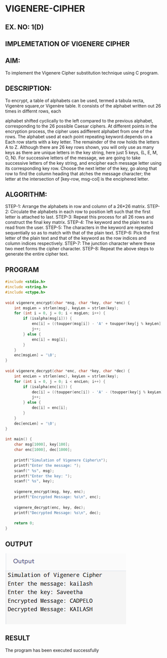 # VIGENERE-CIPHER
## EX. NO: 1(D)
 

## IMPLEMETATION OF VIGENERE CIPHER
 

## AIM:

To implement the Vigenere Cipher substitution technique using C program.

## DESCRIPTION:

To encrypt, a table of alphabets can be used, termed a tabula recta, Vigenère square,or Vigenère table. It consists of the alphabet written out 26 times in differnt rows, each
 
alphabet shifted cyclically to the left compared to the previous alphabet, corresponding to the 26 possible Caesar ciphers. At different points in the encryption process, the cipher uses adifferent alphabet from one of the rows. The alphabet used at each point repeating keyword.depends on a Each row starts with a key letter. The remainder of the row holds the letters A to Z. Although there are 26 key rows shown, you will only use as many keys as there are unique letters in the key string, here just 5 keys, {L, E, M, O, N}. For successive letters of the message, we are going to take successive letters of the key string, and encipher each message letter using its corresponding key row. Choose the next letter of the key, go along that row to find the column heading that	atches the message character; the letter at the intersection of
[key-row, msg-col] is the enciphered letter.


## ALGORITHM:

STEP-1: Arrange the alphabets in row and column of a 26*26 matrix.
STEP-2: Circulate the alphabets in each row to position left such that the first letter is attached to last.
STEP-3: Repeat this process for all 26 rows and construct the final key matrix.
STEP-4: The keyword and the plain text is read from the user.
STEP-5: The characters in the keyword are repeated sequentially so as to match with that of the plain text.
STEP-6: Pick the first letter of the plain text and that of the keyword as the row indices and column indices respectively.
STEP-7: The junction character where these two meet forms the cipher character.
STEP-8: Repeat the above steps to generate the entire cipher text.


## PROGRAM
```C
#include <stdio.h>
#include <string.h>
#include <ctype.h>

void vigenere_encrypt(char *msg, char *key, char *enc) {
    int msgLen = strlen(msg), keyLen = strlen(key);
    for (int i = 0, j = 0; i < msgLen; i++) {
        if (isalpha(msg[i])) {
            enc[i] = ((toupper(msg[i]) - 'A' + toupper(key[j % keyLen]) - 'A') % 26) + 'A';
            j++;
        } else {
            enc[i] = msg[i];
        }
    }
    enc[msgLen] = '\0';
}

void vigenere_decrypt(char *enc, char *key, char *dec) {
    int encLen = strlen(enc), keyLen = strlen(key);
    for (int i = 0, j = 0; i < encLen; i++) {
        if (isalpha(enc[i])) {
            dec[i] = ((toupper(enc[i]) - 'A' - (toupper(key[j % keyLen]) - 'A') + 26) % 26) + 'A';
            j++;
        } else {
            dec[i] = enc[i];
        }
    }
    dec[encLen] = '\0';
}

int main() {
    char msg[1000], key[100];
    char enc[1000], dec[1000];
    
    printf("Simulation of Vigenere Cipher\n");
    printf("Enter the message: ");
    scanf(" %s", msg);
    printf("Enter the key: ");
    scanf(" %s", key);
    
    vigenere_encrypt(msg, key, enc);
    printf("Encrypted Message: %s\n", enc);
    
    vigenere_decrypt(enc, key, dec);
    printf("Decrypted Message: %s\n", dec);
    
    return 0;
}
```
## OUTPUT
![alt text](image.png)
## RESULT
The program has been executed successfully